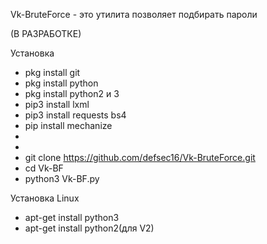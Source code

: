 Vk-BruteForce - это утилита позволяет подбирать пароли

(В РАЗРАБОТКЕ)

Установка
* pkg install git 
* pkg install python
* pkg install python2 и 3
* pip3 install lxml
* pip3 install requests bs4
* pip install mechanize
*
*
* git clone https://github.com/defsec16/Vk-BruteForce.git
* cd Vk-BF
* python3 Vk-BF.py

Установка Linux
* apt-get install python3
* apt-get install python2(для V2)
